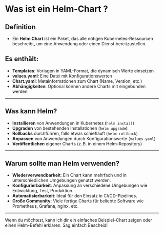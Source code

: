 # Was ist ein Helm-Chart ? 

## Definition 

  * Ein **Helm Chart** ist ein Paket, das alle nötigen Kubernetes-Ressourcen beschreibt, um eine Anwendung oder einen Dienst bereitzustellen.

## Es enthält: 

- **Templates**: Vorlagen in YAML-Format, die dynamisch Werte einsetzen
- **values.yaml**: Eine Datei mit Konfigurationswerten
- **Chart.yaml**: Metainformationen zum Chart (Name, Version, etc.)
- **Abhängigkeiten**: Optional können andere Charts mit eingebunden werden

---

## Was kann Helm?

- **Installieren** von Anwendungen in Kubernetes (`helm install`)
- **Upgraden** von bestehenden Installationen (`helm upgrade`)
- **Rollbacks** durchführen, falls etwas schiefläuft (`helm rollback`)
- **Anpassen** von Anwendungen durch Konfigurationswerte (`values.yaml`)
- **Veröffentlichen** eigener Charts (z. B. in einem Helm-Repository)

---

## Warum sollte man Helm verwenden?

- **Wiederverwendbarkeit**: Ein Chart kann mehrfach und in unterschiedlichen Umgebungen genutzt werden.
- **Konfigurierbarkeit**: Anpassung an verschiedene Umgebungen wie Entwicklung, Test, Produktion.
- **Automatisierbarkeit**: Ideal für den Einsatz in CI/CD-Pipelines.
- **Große Community**: Viele fertige Charts für beliebte Software wie Prometheus, Grafana, nginx, etc.

---

Wenn du möchtest, kann ich dir ein einfaches Beispiel-Chart zeigen oder einen Helm-Befehl erklären. Sag einfach Bescheid!
